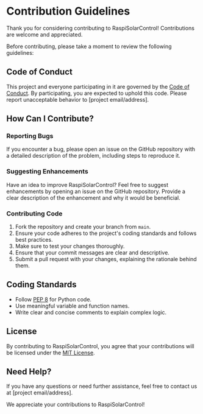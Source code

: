 # Contribution Guidelines

Thank you for considering contributing to RaspiSolarControl! Contributions are welcome and appreciated.

Before contributing, please take a moment to review the following guidelines:

## Code of Conduct

This project and everyone participating in it are governed by the [Code of Conduct](https://github.com/niladrridas/raspisolarcontrol/blob/main/CODE_OF_CONDUCT.md). By participating, you are expected to uphold this code. Please report unacceptable behavior to [project email/address].

## How Can I Contribute?

### Reporting Bugs

If you encounter a bug, please open an issue on the GitHub repository with a detailed description of the problem, including steps to reproduce it.

### Suggesting Enhancements

Have an idea to improve RaspiSolarControl? Feel free to suggest enhancements by opening an issue on the GitHub repository. Provide a clear description of the enhancement and why it would be beneficial.

### Contributing Code

1. Fork the repository and create your branch from `main`.
2. Ensure your code adheres to the project's coding standards and follows best practices.
3. Make sure to test your changes thoroughly.
4. Ensure that your commit messages are clear and descriptive.
5. Submit a pull request with your changes, explaining the rationale behind them.

## Coding Standards

- Follow [PEP 8](https://www.python.org/dev/peps/pep-0008/) for Python code.
- Use meaningful variable and function names.
- Write clear and concise comments to explain complex logic.

## License

By contributing to RaspiSolarControl, you agree that your contributions will be licensed under the [MIT License](LICENSE).

## Need Help?

If you have any questions or need further assistance, feel free to contact us at [project email/address].

We appreciate your contributions to RaspiSolarControl!
